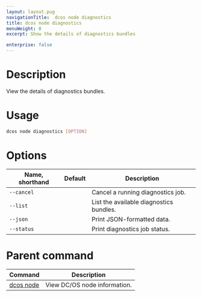 ```yaml
---
layout: layout.pug
navigationTitle:  dcos node diagnostics
title: dcos node diagnostics
menuWeight: 0
excerpt: Show the details of diagnostics bundles

enterprise: false
---
```


# Description
View the details of diagnostics bundles.

# Usage

```bash
dcos node diagnostics [OPTION]
```

# Options

| Name, shorthand | Default | Description |
|---------|-------------|-------------|
| `--cancel`   |             | Cancel a running diagnostics job. |
| `--list`   |             |  List the available diagnostics bundles. |
| `--json`   |             |  Print JSON-formatted data. |
| `--status`   |             |  Print diagnostics job status. |

# Parent command

| Command | Description |
|---------|-------------|
| [dcos node](/1.11/cli/command-reference/dcos-node/) | View DC/OS node information. |

<!-- # Examples -->

